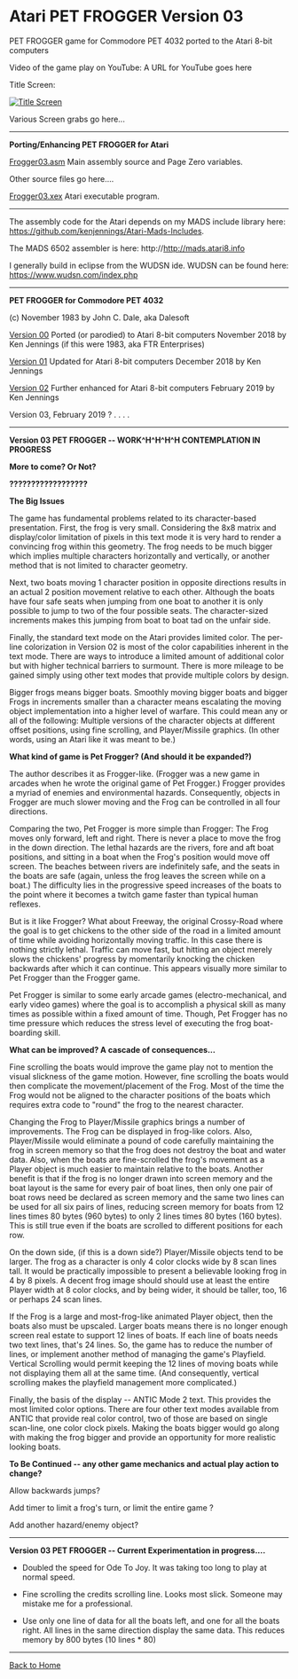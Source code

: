 # Atari PET FROGGER Version 03

PET FROGGER game for Commodore PET 4032 ported to the Atari 8-bit computers

Video of the game play on YouTube: A URL for YouTube goes here
  
Title Screen:

[![Title Screen](https://github.com/kenjennings/Atari-Pet-Frogger/raw/master/V03_Title.png "Title Screen")](#features1)

Various Screen grabs go here...

---

**Porting/Enhancing PET FROGGER for Atari**

[Frogger03.asm](https://github.com/kenjennings/Atari-Pet-Frogger/blob/master/Frogger03.asm "Frogger03.asm") Main assembly source and Page Zero variables.

Other source files go here....

[Frogger03.xex](https://github.com/kenjennings/Atari-Pet-Frogger/blob/master/Frogger03.asm "Frogger03.xex") Atari executable program.

---

The assembly code for the Atari depends on my MADS include library here: https://github.com/kenjennings/Atari-Mads-Includes.  

The MADS 6502 assembler is here: http://http://mads.atari8.info

I generally build in eclipse from the WUDSN ide.  WUDSN can be found here: https://www.wudsn.com/index.php 

---

**PET FROGGER for Commodore PET 4032**

(c) November 1983 by John C. Dale, aka Dalesoft

[Version 00](https://github.com/kenjennings/Atari-Pet-Frogger/blob/master/README_V00.md "Version 00") Ported (or parodied) to Atari 8-bit computers November 2018 by Ken Jennings (if this were 1983, aka FTR Enterprises)

[Version 01](https://github.com/kenjennings/Atari-Pet-Frogger/blob/master/README_V01.md "Version 01") Updated for Atari 8-bit computers December 2018 by Ken Jennings 

[Version 02](https://github.com/kenjennings/Atari-Pet-Frogger/blob/master/README_V02.md "Version 02") Further enhanced for Atari 8-bit computers February 2019 by Ken Jennings 

Version 03, February 2019 ? . . . .  

---

**Version 03 PET FROGGER -- WORK^H^H^H^H CONTEMPLATION IN PROGRESS**

**More to come? Or Not?**

**??????????????????**

**The Big Issues**

The game has fundamental problems related to its character-based presentation.  First, the frog is very small.  Considering the 8x8 matrix and display/color limitation of pixels in this text mode it is very hard to render a convincing frog within this geometry.  The frog needs to be much bigger which implies multiple characters horizontally and vertically, or another method that is not limited to character geometry.

Next, two boats moving 1 character position in opposite directions results in an actual 2 position movement relative to each other.  Although the boats have four safe seats when jumping from one boat to another it is only possible to jump to two of the four possible seats.  The character-sized increments makes this jumping from boat to boat tad on the unfair side.  

Finally, the standard text mode on the Atari provides limited color.   The per-line colorization in Version 02 is most of the color capabilities inherent in the text mode.  There are ways to introduce a limited amount of additional color but with higher technical barriers to surmount.  There is more mileage to be gained simply using other text modes that provide multiple colors by design. 

Bigger frogs means bigger boats.  Smoothly moving bigger boats and bigger Frogs in increments smaller than a character means escalating the moving object implementation into a higher level of warfare.  This could mean any or all of the following:  Multiple versions of the character objects at different offset positions, using fine scrolling, and Player/Missile graphics.  (In other words, using an Atari like it was meant to be.) 

**What kind of game is Pet Frogger?  (And should it be expanded?)**

The author describes it as Frogger-like.  (Frogger was a new game in arcades when he wrote the original game of Pet Frogger.) Frogger provides a myriad of enemies and environmental hazards.  Consequently, objects in Frogger are much slower moving and the Frog can be controlled in all four directions.

Comparing the two, Pet Frogger is more simple than Frogger: The Frog moves only forward, left and right.  There is never a place to move the frog in the down direction. The lethal hazards are the rivers, fore and aft boat positions, and sitting in a boat when the Frog's position would move off screen.  The beaches between rivers are indefinitely safe, and the seats in the boats are safe (again, unless the frog leaves the screen while on a boat.)  The difficulty lies in the progressive speed increases of the boats to the point where it becomes a twitch game faster than typical human reflexes.  

But is it like Frogger?   What about Freeway, the original Crossy-Road where the goal is to get chickens to the other side of the road in a limited amount of time while avoiding horizontally moving traffic.  In this case there is nothing strictly lethal.  Traffic can move fast, but hitting an object merely slows the chickens' progress by momentarily knocking the chicken backwards after which it can continue.  This appears visually more similar to Pet Frogger than the Frogger game.

Pet Frogger is similar to some early arcade games (electro-mechanical, and early video games) where the goal is to accomplish a physical skill as many times as possible within a fixed amount of time.  Though, Pet Frogger has no time pressure which reduces the stress level of executing the frog boat-boarding skill. 


**What can be improved?  A cascade of consequences...**

Fine scrolling the boats would improve the game play not to mention the visual slickness of the game motion.  However, fine scrolling the boats would then complicate the movement/placement of the Frog.  Most of the time the Frog would not be aligned to the character positions of the boats which requires extra code to "round" the frog to the nearest character.

Changing the Frog to Player/Missile graphics brings a number of improvements.  The Frog can be displayed in frog-like colors.  Also, Player/Missile would eliminate a pound of code carefully maintaining the frog in screen memory so that the frog does not destroy the boat and water data.  Also, when the boats are fine-scrolled the frog's movement as a Player object is much easier to maintain relative to the boats.  Another benefit is that if the frog is no longer drawn into screen memory and the boat layout is the same for every pair of boat lines, then only one pair of boat rows need be declared as screen memory and the same two lines can be used for all six pairs of lines, reducing screen memory for boats from 12 lines times 80 bytes (960 bytes) to only 2 lines times 80 bytes (160 bytes).  This is still true even if the boats are scrolled to different positions for each row.

On the down side, (if this is a down side?) Player/Missile objects tend to be larger.  The frog as a character is only 4 color clocks wide by 8 scan lines tall.  It would be practically impossible to present a believable looking frog in 4 by 8 pixels.  A decent frog image should should use at least the entire Player width at 8 color clocks, and by being wider, it should be taller, too, 16 or perhaps 24 scan lines.

If the Frog is a large and most-frog-like animated Player object, then the boats also must be upscaled.  Larger boats means there is no longer enough screen real estate to support 12 lines of boats.   If each line of boats needs two text lines, that's 24 lines.  So, the game has to reduce the number of lines, or implement another method of managing the game's Playfield.  Vertical Scrolling would permit keeping the 12 lines of moving boats while not displaying them all at the same time.  (And consequently, vertical scrolling makes the playfield management more complicated.)

Finally, the basis of the display -- ANTIC Mode 2 text.  This provides the most limited color options.  There are four other text modes available from ANTIC that provide real color control, two of those are based on single scan-line, one color clock pixels.  Making the boats bigger would go along with making the frog bigger and provide an opportunity for more realistic looking boats.

**To Be Continued -- any other game mechanics and actual play action to change?**

Allow backwards jumps?  

Add timer to limit a frog's turn, or limit the entire game ?

Add another hazard/enemy object?

---

**Version 03 PET FROGGER -- Current Experimentation in progress....**

- Doubled the speed for Ode To Joy.   It was taking too long to play at normal speed.

- Fine scrolling the credits scrolling line.   Looks most slick.  Someone may mistake me for a professional.

- Use only one line of data for all the boats left, and one for all the boats right.  All lines in the same direction display the same data.  This reduces memory by 800 bytes (10 lines * 80) 


---

[Back to Home](https://github.com/kenjennings/Atari-Pet-Frogger/blob/master/README.md "Home") 
